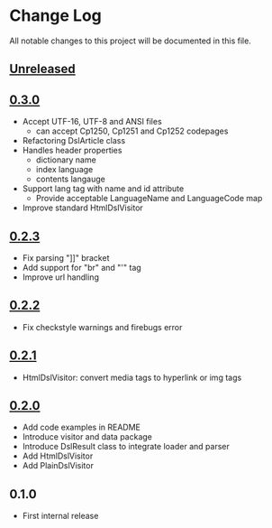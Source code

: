 # Change Log
All notable changes to this project will be documented in this file.

## [Unreleased]

## [0.3.0]
* Accept UTF-16, UTF-8 and ANSI files
  * can accept Cp1250, Cp1251 and Cp1252 codepages
* Refactoring DslArticle class
* Handles header properties
  * dictionary name
  * index language
  * contents langauge
* Support lang tag with name and id attribute
  * Provide acceptable LanguageName and LanguageCode map
* Improve standard HtmlDslVisitor

## [0.2.3]
* Fix parsing "]]" bracket
* Add support for "br" and "'" tag
* Improve url handling

## [0.2.2]
* Fix checkstyle warnings and firebugs error

## [0.2.1]
* HtmlDslVisitor: convert media tags to hyperlink or img tags

## [0.2.0]
* Add code examples in README
* Introduce visitor and data package
* Introduce DslResult class to integrate loader and parser
* Add HtmlDslVisitor
* Add PlainDslVisitor

## 0.1.0
* First internal release

[Unreleased]: https://github.com/eb4j/dsl4j/compare/v0.3.0...HEAD
[0.3.0]: https://github.com/eb4j/dsl4j/compare/v0.2.3...v0.3.0
[0.2.3]: https://github.com/eb4j/dsl4j/compare/v0.2.2...v0.2.3
[0.2.2]: https://github.com/eb4j/dsl4j/compare/v0.2.1...v0.2.2
[0.2.1]: https://github.com/eb4j/dsl4j/compare/v0.2.0...v0.2.1
[0.2.0]: https://github.com/eb4j/dsl4j/compare/v0.1.0...v0.2.0
